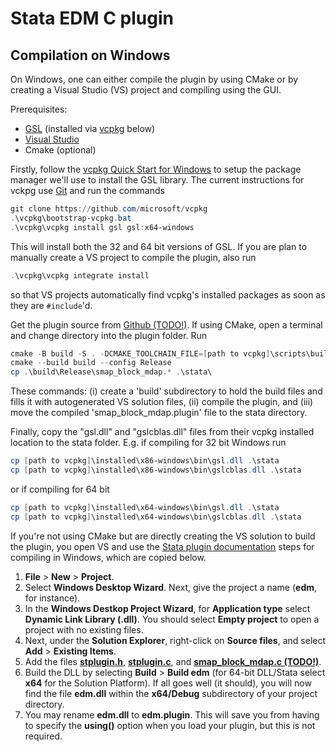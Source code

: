 # Stata EDM C plugin

## Compilation on Windows

On Windows, one can either compile the plugin by using CMake or by creating a Visual Studio (VS) project and compiling using the GUI.

Prerequisites:

- [GSL](http://www.gnu.org/software/gsl/) (installed via [vcpkg](https://github.com/Microsoft/vcpkg) below)
- [Visual Studio](https://visualstudio.microsoft.com/)
- Cmake (optional)

Firstly, follow the [vcpkg Quick Start for Windows](https://github.com/Microsoft/vcpkg#quick-start-windows) to setup the package manager we'll use to install the GSL library. The current instructions for vckpg use [Git](https://git-scm.com/) and run the commands

```powershell
git clone https://github.com/microsoft/vcpkg
.\vcpkg\bootstrap-vcpkg.bat
.\vcpkg\vcpkg install gsl gsl:x64-windows
```

This will install both the 32 and 64 bit versions of GSL. If you are plan to manually create a VS project to compile the plugin, also run

```powershell
.\vcpkg\vcpkg integrate install
```

so that VS projects automatically find vcpkg's installed packages as soon as they are `#include`'d.

Get the plugin source from [Github (TODO!)](https://github.com/...).  If using CMake, open a terminal and change directory into the plugin folder. Run

```powershell
cmake -B build -S . -DCMAKE_TOOLCHAIN_FILE=[path to vcpkg]\scripts\buildsystems\vcpkg.cmake -DSYSTEM=STWIN32
cmake --build build --config Release
cp .\build\Release\smap_block_mdap.* .\stata\
```

These commands: (i) create a 'build' subdirectory to hold the build files and fills it with autogenerated VS solution files, (ii) compile the plugin, and (iii) move the compiled 'smap_block_mdap.plugin' file to the stata directory.

Finally, copy the "gsl.dll" and "gslcblas.dll" files from their vcpkg installed location to the stata folder. E.g. if compiling for 32 bit Windows run

```powershell
cp [path to vcpkg]\installed\x86-windows\bin\gsl.dll .\stata
cp [path to vcpkg]\installed\x86-windows\bin\gslcblas.dll .\stata
```

or if compiling for 64 bit

```powershell
cp [path to vcpkg]\installed\x64-windows\bin\gsl.dll .\stata
cp [path to vcpkg]\installed\x64-windows\bin\gslcblas.dll .\stata
```

If you're not using CMake but are directly creating the VS solution to build the plugin, you open VS and use the [Stata plugin documentation](https://www.stata.com/plugins/#sect5a) steps for compiling in Windows, which are copied below.

1. **File** > **New** > **Project**.
2. Select **Windows Desktop Wizard**. Next, give the project a name (**edm**, for instance).
3. In the **Windows Destkop Project Wizard**, for **Application type** select **Dynamic Link Library (.dll)**. You should select **Empty project** to open a project with no existing files.
4. Next, under the **Solution Explorer**, right-click on **Source files**, and select **Add** > **Existing Items**.
5. Add the files **[stplugin.h](https://www.stata.com/plugins/stplugin.h)**, **[stplugin.c](https://www.stata.com/plugins/stplugin.c)**, and **[smap_block_mdap.c (TODO!)](https://github.com/...)**.
6. Build the DLL by selecting **Build** > **Build edm** (for 64-bit DLL/Stata select **x64** for the Solution Platform). If all goes well (it should), you will now find the file **edm.dll** within the **x64/Debug** subdirectory of your project directory.
7. You may rename **edm.dll** to **edm.plugin**. This will save you from having to specify the **using()** option when you load your plugin, but this is not required.

